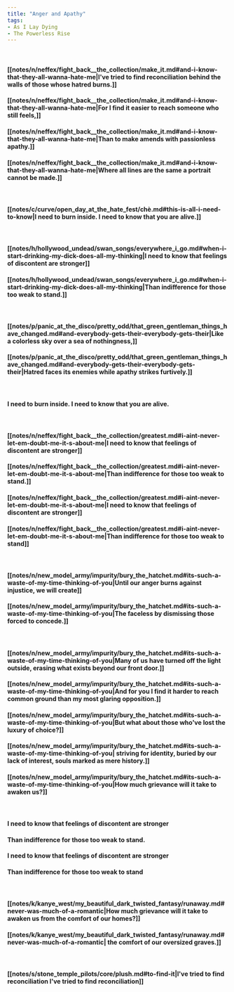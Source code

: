 ```yaml
---
title: "Anger and Apathy"
tags:
- As I Lay Dying
- The Powerless Rise
---
```

&nbsp;
#### [[notes/n/neffex/fight_back__the_collection/make_it.md#and-i-know-that-they-all-wanna-hate-me|I've tried to find reconciliation behind the walls of those whose hatred burns.]]
#### [[notes/n/neffex/fight_back__the_collection/make_it.md#and-i-know-that-they-all-wanna-hate-me|For I find it easier to reach someone who still feels,]]
#### [[notes/n/neffex/fight_back__the_collection/make_it.md#and-i-know-that-they-all-wanna-hate-me|Than to make amends with passionless apathy.]]
#### [[notes/n/neffex/fight_back__the_collection/make_it.md#and-i-know-that-they-all-wanna-hate-me|Where all lines are the same a portrait cannot be made.]]
&nbsp;
#### [[notes/c/curve/open_day_at_the_hate_fest/chè.md#this-is-all-i-need-to-know|I need to burn inside. I need to know that you are alive.]]
&nbsp;
#### [[notes/h/hollywood_undead/swan_songs/everywhere_i_go.md#when-i-start-drinking-my-dick-does-all-my-thinking|I need to know that feelings of discontent are stronger]]
#### [[notes/h/hollywood_undead/swan_songs/everywhere_i_go.md#when-i-start-drinking-my-dick-does-all-my-thinking|Than indifference for those too weak to stand.]]
&nbsp;
#### [[notes/p/panic_at_the_disco/pretty_odd/that_green_gentleman_things_have_changed.md#and-everybody-gets-their-everybody-gets-their|Like a colorless sky over a sea of nothingness,]]
#### [[notes/p/panic_at_the_disco/pretty_odd/that_green_gentleman_things_have_changed.md#and-everybody-gets-their-everybody-gets-their|Hatred faces its enemies while apathy strikes furtively.]]
&nbsp;
#### I need to burn inside. I need to know that you are alive.
&nbsp;
#### [[notes/n/neffex/fight_back__the_collection/greatest.md#i-aint-never-let-em-doubt-me-it-s-about-me|I need to know that feelings of discontent are stronger]]
#### [[notes/n/neffex/fight_back__the_collection/greatest.md#i-aint-never-let-em-doubt-me-it-s-about-me|Than indifference for those too weak to stand.]]
#### [[notes/n/neffex/fight_back__the_collection/greatest.md#i-aint-never-let-em-doubt-me-it-s-about-me|I need to know that feelings of discontent are stronger]]
#### [[notes/n/neffex/fight_back__the_collection/greatest.md#i-aint-never-let-em-doubt-me-it-s-about-me|Than indifference for those too weak to stand]]
&nbsp;
#### [[notes/n/new_model_army/impurity/bury_the_hatchet.md#its-such-a-waste-of-my-time-thinking-of-you|Until our anger burns against injustice, we will create]]
#### [[notes/n/new_model_army/impurity/bury_the_hatchet.md#its-such-a-waste-of-my-time-thinking-of-you|The faceless by dismissing those forced to concede.]]
&nbsp;
#### [[notes/n/new_model_army/impurity/bury_the_hatchet.md#its-such-a-waste-of-my-time-thinking-of-you|Many of us have turned off the light outside, erasing what exists beyond our front door.]]
#### [[notes/n/new_model_army/impurity/bury_the_hatchet.md#its-such-a-waste-of-my-time-thinking-of-you|And for you I find it harder to reach common ground than my most glaring opposition.]]
#### [[notes/n/new_model_army/impurity/bury_the_hatchet.md#its-such-a-waste-of-my-time-thinking-of-you|But what about those who've lost the luxury of choice?]]
#### [[notes/n/new_model_army/impurity/bury_the_hatchet.md#its-such-a-waste-of-my-time-thinking-of-you| striving for identity, buried by our lack of interest, souls marked as mere history.]]
#### [[notes/n/new_model_army/impurity/bury_the_hatchet.md#its-such-a-waste-of-my-time-thinking-of-you|How much grievance will it take to awaken us?]]
&nbsp;
#### I need to know that feelings of discontent are stronger
#### Than indifference for those too weak to stand.
#### I need to know that feelings of discontent are stronger
#### Than indifference for those too weak to stand
&nbsp;
#### [[notes/k/kanye_west/my_beautiful_dark_twisted_fantasy/runaway.md#never-was-much-of-a-romantic|How much grievance will it take to awaken us from the comfort of our homes?]]
#### [[notes/k/kanye_west/my_beautiful_dark_twisted_fantasy/runaway.md#never-was-much-of-a-romantic| the comfort of our oversized graves.]]
&nbsp;
#### [[notes/s/stone_temple_pilots/core/plush.md#to-find-it|I've tried to find reconciliation  I've tried to find reconciliation]]
